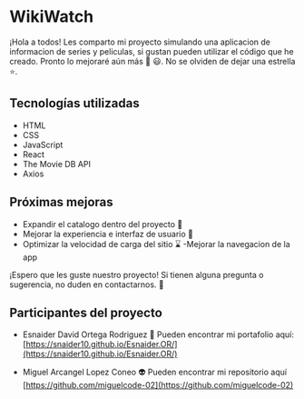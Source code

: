 # WikiWatch

¡Hola a todos! Les comparto mi proyecto simulando una aplicacion de informacion de series y peliculas, si gustan pueden utilizar el código que he creado. Pronto lo mejoraré aún más :rocket: :smiley:. No se olviden de dejar una estrella ⭐️.

## Tecnologías utilizadas

- HTML
- CSS
- JavaScript
- React
- The Movie DB API 
- Axios 

## Próximas mejoras

- Expandir el catalogo dentro del proyecto :space_invader:
- Mejorar la experiencia e interfaz de usuario :dart:
- Optimizar la velocidad de carga del sitio :hourglass:
-Mejorar la navegacion de la app

¡Espero que les guste nuestro proyecto! Si tienen alguna pregunta o sugerencia, no duden en contactarnos. :speech_balloon:

## Participantes del proyecto
- Esnaider David Ortega Rodriguez :ghost:
Pueden encontrar mi portafolio aquí: 
[https://snaider10.github.io/Esnaider.OR/](https://snaider10.github.io/Esnaider.OR/)

- Miguel Arcangel Lopez Coneo :alien:
Pueden encontrar mi repositorio aquí 
[https://github.com/miguelcode-02](https://github.com/miguelcode-02) 